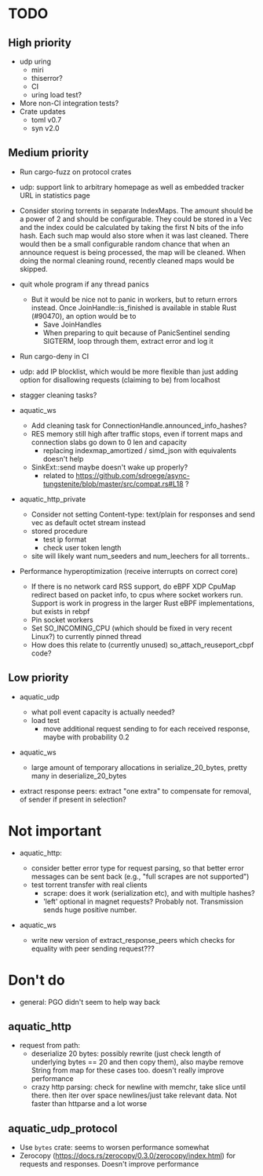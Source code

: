 # TODO

## High priority

* udp uring
  * miri
  * thiserror?
  * CI
  * uring load test?
* More non-CI integration tests?
* Crate updates
  * toml v0.7
  * syn v2.0

## Medium priority

* Run cargo-fuzz on protocol crates
* udp: support link to arbitrary homepage as well as embedded tracker URL in statistics page

* Consider storing torrents in separate IndexMaps. The amount should be a power
  of 2 and should be configurable. They could be stored in a Vec and the index
  could be calculated by taking the first N bits of the info hash. Each such map
  would also store when it was last cleaned. There would then be a small
  configurable random chance that when an announce request is being processed,
  the map will be cleaned. When doing the normal cleaning round, recently
  cleaned maps would be skipped.

* quit whole program if any thread panics
  * But it would be nice not to panic in workers, but to return errors instead.
    Once JoinHandle::is_finished is available in stable Rust (#90470), an
    option would be to
     * Save JoinHandles
     * When preparing to quit because of PanicSentinel sending SIGTERM, loop
       through them, extract error and log it

* Run cargo-deny in CI

* udp: add IP blocklist, which would be more flexible than just adding option
  for disallowing requests (claiming to be) from localhost

* stagger cleaning tasks?

* aquatic_ws
  * Add cleaning task for ConnectionHandle.announced_info_hashes?
  * RES memory still high after traffic stops, even if torrent maps and connection slabs go down to 0 len and capacity
    * replacing indexmap_amortized / simd_json with equivalents doesn't help
  * SinkExt::send maybe doesn't wake up properly?
    * related to https://github.com/sdroege/async-tungstenite/blob/master/src/compat.rs#L18 ?

* aquatic_http_private
  * Consider not setting Content-type: text/plain for responses and send vec as default octet stream instead
  * stored procedure
    * test ip format
    * check user token length
  * site will likely want num_seeders and num_leechers for all torrents..

* Performance hyperoptimization (receive interrupts on correct core)
  * If there is no network card RSS support, do eBPF XDP CpuMap redirect based on packet info, to
    cpus where socket workers run. Support is work in progress in the larger Rust eBPF
    implementations, but exists in rebpf
  * Pin socket workers
  * Set SO_INCOMING_CPU (which should be fixed in very recent Linux?) to currently pinned thread
  * How does this relate to (currently unused) so_attach_reuseport_cbpf code?

## Low priority

* aquatic_udp
  * what poll event capacity is actually needed?
  * load test
      * move additional request sending to for each received response, maybe
        with probability 0.2

* aquatic_ws
  * large amount of temporary allocations in serialize_20_bytes, pretty many in deserialize_20_bytes

* extract response peers: extract "one extra" to compensate for removal,
  of sender if present in selection?

# Not important

* aquatic_http:
  * consider better error type for request parsing, so that better error
    messages can be sent back (e.g., "full scrapes are not supported")
  * test torrent transfer with real clients
    * scrape: does it work (serialization etc), and with multiple hashes?
    * 'left' optional in magnet requests? Probably not. Transmission sends huge
      positive number.

* aquatic_ws
  * write new version of extract_response_peers which checks for equality with
    peer sending request???

# Don't do

* general: PGO didn't seem to help way back

## aquatic_http
* request from path:
  * deserialize 20 bytes: possibly rewrite (just check length of underlying
    bytes == 20 and then copy them), also maybe remove String from map for
    these cases too. doesn't really improve performance
  * crazy http parsing: check for newline with memchr, take slice until
    there. then iter over space newlines/just take relevant data. Not faster
    than httparse and a lot worse

## aquatic_udp_protocol
* Use `bytes` crate: seems to worsen performance somewhat
* Zerocopy (https://docs.rs/zerocopy/0.3.0/zerocopy/index.html) for requests
  and responses. Doesn't improve performance
